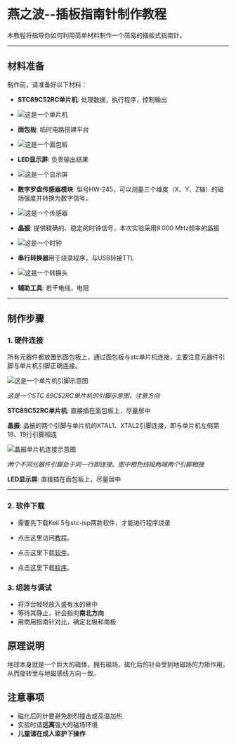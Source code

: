 # 燕之波--插板指南针制作教程

本教程将指导你如何利用简单材料制作一个简易的插板式指南针。
___
## 材料准备

制作前，请准备好以下材料：

- **STC89C52RC单片机**: 处理数据，执行程序，控制输出
 
- ![这是一个单片机](./picture/stc单片机.jpg)

- **面包板**: 临时电路搭建平台
 
-  ![这是一个面包板](./picture/面包板.png)
  
- **LED显示屏**: 负责输出结果
 
- ![这是一个显示屏](./picture/显示屏.jpg)
 
- **数字罗盘传感器模块**: 型号HW-245，可以测量三个维度（X、Y、Z轴）的磁场强度并转换为数字信号。

-  ![这是一个传感器](./picture/数字罗盘传感器模.jpg)

- **晶振**: 提供精确的、稳定的时钟信号，本次实验采用8.000 MHz频率的晶振

-  ![这是一个时钟](./picture/晶振.jpg)

- **串行转换器**用于烧录程序，与USB转接TTL
  
-  ![这是一个转换头](./picture/转换器.jpg)
 
- **辅助工具**: 若干电线，电阻
___
## 制作步骤

### 1. 硬件连接
所有元器件都放置到面包板上，通过面包板与stc单片机连接，主要注意元器件引脚与单片机引脚正确连接。

 ![这是一个单片机引脚示意图](./picture/单片机引脚.png)
 
*这是一个STC 89C52RC单片机的引脚示意图，注意方向*

**STC89C52RC单片机**: 直接插在面包板上，尽量居中

**晶振**: 晶振的两个引脚与单片机的XTAL1、XTAL2引脚连接，即与单片机左侧第18、19行引脚相连

 ![晶振单片机连接示意图](./picture/晶振与单片机连接图.jpg)

*两个不同元器件引脚处于同一行即连接。图中橙色线段两端两个引脚相接*

**LED显示屏**: 直接插在面包板上，尽量居中
___
### 2. 软件下载
- 需要先下载Keil 5与stc-isp两款软件，才能进行程序烧录
- 点击这里访问[教程](https://www.bilibili.com/video/BV1Mb411e7re/?spm_id_from=333.337.search-card.all.click&vd_source=6fab490cb0a2845d28aa2ad7d5a10c4b)。

- 点击这里下载[软件](https://jiangxiekeji.com/download.html)。
  
- 点击这里下载[程序]()。

### 3. 组装与调试
- 将浮台轻轻放入盛有水的碗中
- 等待其静止，针会指向**南北方向**
- 用商用指南针对比，确定北极和南极

## 原理说明

地球本身就是一个巨大的磁体，拥有磁场。磁化后的针会受到地磁场的力矩作用，从而旋转至与地磁感线方向一致。

## 注意事项

- 磁化后的针要避免剧烈撞击或高温加热
- 实验时请**远离**强大的磁场环境
- **儿童请在成人监护下操作**
